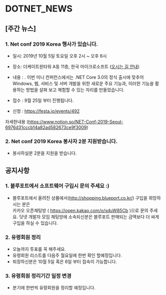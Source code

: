# DOTNET_NEWS

## [주간 뉴스]

### 1. Net conf 2019 Korea 행사가 있습니다.

- 일시: 2019년 10월 5일 토요일 오후 2시 ~ 오후 6시

- 장소: 더케이트윈타워 A동 11층, 한국 마이크로소프트 ([오시는 길 안내](https://map.naver.com/local/siteview.nhn?code=12080824))

- 내용 : . 이번 미니 컨퍼런스에서는 .NET Core 3.0의 정식 출시에 맞추어 Windows, 웹, 서비스 및 서버 
개발을 위한 새로운 주요 기능과, 이러한 기능을 활용하는 방법을 살펴 보고 체험할 수 있는 자리를 만들었습니다.

- 접수 : 9월 25일 부터 진행됩니다.
- 신청 : https://festa.io/events/492

자세한내용 (https://www.notion.so/NET-Conf-2019-Seoul-6976d31cccb14a82ad582673ce9f3009)

### 2. Net conf 2019 Korea 봉사자 2분 지원받습니다.
- 봉사하실분 2분을 지원을 받습니다.

## 공지사항

### 1. 블루포트에서 소프트웨어 구입시 문의 주세요 :)
- 블루포트에서 올려진 상품에서(http://shopping.blueport.co.kr/) 구입을 희망하시는 분은  
카카오 오픈채팅방 ( https://open.kakao.com/o/sduW85Cb )으로 문의 주세요. 닷넷 개발자 모임
채팅방에 소속되신분은 블루포트 판매되는 금액보다 더 싸게 구입을 하실 수 있습니다.

### 2. 유령회원 정리 
- 오늘까지 투표를 꼭 해주세요. 
- 유령회원 리스트를 다음주 월요일에 한번 확인 할예정입니다.
- 퇴장하신분은 10월 5일 혹은 6일 부터 접속이 가능합니다.

### 3. 유령회원 정리기간 일정 변경
- 분기에 한번씩 유령회원을 정리할 예정입니다. 

